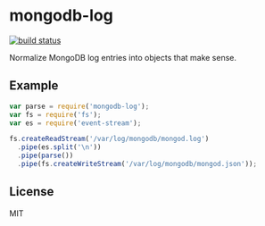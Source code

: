 # mongodb-log

[![build status](https://secure.travis-ci.org/imlucas/mongodb-log.png)](http://travis-ci.org/imlucas/mongodb-log)

Normalize MongoDB log entries into objects that make sense.

## Example

```javascript
var parse = require('mongodb-log');
var fs = require('fs');
var es = require('event-stream');

fs.createReadStream('/var/log/mongodb/mongod.log')
  .pipe(es.split('\n'))
  .pipe(parse())
  .pipe(fs.createWriteStream('/var/log/mongodb/mongod.json'));
```

## License

MIT
